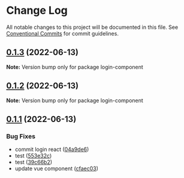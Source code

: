 # Change Log

All notable changes to this project will be documented in this file.
See [Conventional Commits](https://conventionalcommits.org) for commit guidelines.

## [0.1.3](https://github.com/qinrundev/login-component/compare/v0.1.2...v0.1.3) (2022-06-13)

**Note:** Version bump only for package login-component





## [0.1.2](https://github.com/qinrundev/login-component/compare/v0.1.1...v0.1.2) (2022-06-13)

**Note:** Version bump only for package login-component





## [0.1.1](https://github.com/qinrundev/login-component/compare/v0.0.1...v0.1.1) (2022-06-13)


### Bug Fixes

* commit login react ([04a9de6](https://github.com/qinrundev/login-component/commit/04a9de6a8d2e30c5792f650d7138b2eeb990e36f))
* test ([553e32c](https://github.com/qinrundev/login-component/commit/553e32c4a80655140e0662f86341b7a306c67c59))
* test ([39c66b2](https://github.com/qinrundev/login-component/commit/39c66b2ae99e8df2ce832b71f7aa97be8dd58824))
* update vue component ([cfaec03](https://github.com/qinrundev/login-component/commit/cfaec03888e26ed5f424fdae6f82f44a37642119))
